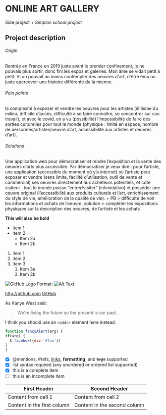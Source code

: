 # ONLINE ART GALLERY
Side project + _Simplon school project_

## Project description
###### Origin
Rentrée en France en 2019 juste avant le premier confinement, je ne pouvais plus sortir, donc fini les expos et galeries. Mon âme se vidait petit à petit. Si on pouvait au moins contempler des oeuvres d'art, d'être ému ou juste apercevoir une histoire différente de la mienne. 

###### Pain points
la complexité à exposer et vendre les oeuvres pour les artistes (élitisme du milieu, difficile d’accès, difficulté à se faire connaître, se concentrer sur son travail), et avec le covid, on a vu (possibilité) l’impossibilité de faire des sorties culturelles pour tout le monde (physique : limité en espace, nombre de personnes/artistes/oeuvre d’art, accessibilité aux artistes et oeuvres d’art).

###### Solutions
Une application web pour démocratiser et rendre l’exposition et la vente des oeuvres d’arts plus accessible. Par démocratiser je veux dire : pour l’artiste, une application (accessible du moment où y’a internet) où l’artiste peut exposer et vendre (sans limite, facilité d’utilisation, outil de vente et commercial) ses oeuvres directement aux acheteurs potentiels, et côté visiteur : tout le monde puisse “entrer/visiter” (intimidation) et posséder une oeuvre original (l’accessibilité aux produits culturels et l’art, enrichissement du style de vie, amélioration de la qualité de vie). + PB > difficulté de voir les informations et achats de l’oeuvre, solution > compléter les expositions physiques sur la description des oeuvres, de l’artiste et les achats

__This will also be bold__
  
  
 
* Item 1
* Item 2
  * Item 2a
  * Item 2b
  
1. Item 1
1. Item 2
1. Item 3
   1. Item 3a
   1. Item 3b
  
  ![GitHub Logo](/images/logo.png)
Format: ![Alt Text](url)
  
http://github.com
[GitHub](http://github.com)
  
As Kanye West said:
> We're living the future so the present is our past.
  
  I think you should use an
`<addr>` element here instead.
  
  ```javascript
function fancyAlert(arg) {
  if(arg) {
    $.facebox({div:'#foo'})
  }
}
```
  
  - [x] @mentions, #refs, [links](), **formatting**, and <del>tags</del> supported
- [x] list syntax required (any unordered or ordered list supported)
- [x] this is a complete item
- [ ] this is an incomplete item
  
First Header | Second Header
------------ | -------------
Content from cell 1 | Content from cell 2
Content in the first column | Content in the second column
  

  
